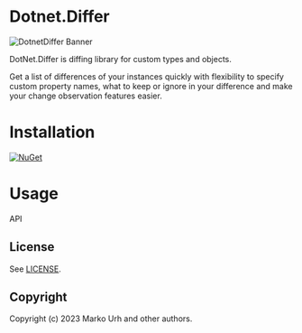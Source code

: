 # Dotnet.Differ

![DotnetDiffer Banner](https://raw.githubusercontent.com/maranmaran/differ-dotnet/main/banner.png)

DotNet.Differ is diffing library for custom types and objects.

Get a list of differences of your instances quickly with flexibility to specify custom property names, what to keep or ignore in your difference and make your change observation features easier.

# Installation

[![NuGet](https://img.shields.io/nuget/v/differ-dotnet.svg)](https://www.nuget.org/packages/differ-dotnet)

# Usage

API

## License

See [LICENSE](https://github.com/maranmaran/differ-dotnet/blob/main/LICENSE).

## Copyright

Copyright (c) 2023 Marko Urh and other authors.
